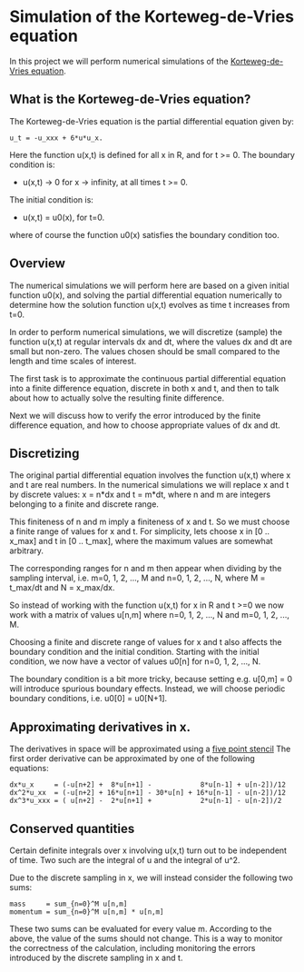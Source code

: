 # Simulation of the Korteweg-de-Vries equation

In this project we will perform numerical simulations of the
[Korteweg-de-Vries
equation](https://en.wikipedia.org/wiki/Korteweg%E2%80%93de_Vries_equation).


## What is the Korteweg-de-Vries equation?
The Korteweg-de-Vries equation is the partial differential equation given by:
```
u_t = -u_xxx + 6*u*u_x.
```
Here the function u(x,t) is defined for all x in R, and for t >= 0. The
boundary condition is:

* u(x,t) -> 0 for x -> infinity, at all times t >= 0.

The initial condition is:

* u(x,t) = u0(x), for t=0.

where of course the function u0(x) satisfies the boundary condition too.


## Overview
The numerical simulations we will perform here are based on a given
initial function u0(x), and solving the partial differential equation
numerically to determine how the solution function u(x,t) evolves as time
t increases from t=0.

In order to perform numerical simulations, we will discretize (sample) the
function u(x,t) at regular intervals dx and dt, where the values dx and dt are
small but non-zero. The values chosen should be small compared to the length
and time scales of interest.

The first task is to approximate the continuous partial differential equation
into a finite difference equation, discrete in both x and t, and then
to talk about how to actually solve the resulting finite difference.

Next we will discuss how to verify the error introduced by the finite
difference equation, and how to choose appropriate values of dx and dt.


## Discretizing
The original partial differential equation involves the function u(x,t) where x
and t are real numbers. In the numerical simulations we will replace x and t by
discrete values: x = n\*dx and t = m\*dt, where n and m are integers belonging
to a finite and discrete range.

This finiteness of n and m imply a finiteness of x and t. So we must choose a
finite range of values for x and t. For simplicity, lets choose x in [0 ..
x\_max] and t in [0 .. t\_max], where the maximum values are somewhat
arbitrary.

The corresponding ranges for n and m then appear when dividing by the sampling
interval, i.e. m=0, 1, 2, ..., M and n=0, 1, 2, ..., N, where M = t\_max/dt and
N = x\_max/dx.

So instead of working with the function u(x,t) for x in R and t >=0 we now work
with a matrix of values u[n,m] where n=0, 1, 2, ..., N and m=0, 1, 2, ..., M.

Choosing a finite and discrete range of values for x and t also affects the
boundary condition and the initial condition. Starting with the initial
condition, we now have a vector of values u0[n] for n=0, 1, 2, ..., N.

The boundary condition is a bit more tricky, because setting e.g. u[0,m] = 0
will introduce spurious boundary effects. Instead, we will choose periodic
boundary conditions, i.e. u0[0] = u0[N+1].

## Approximating derivatives in x.
The derivatives in space will be approximated using a [five point stencil](https://en.wikipedia.org/wiki/Five-point_stencil)
The first order derivative can be approximated by one of the following equations:
```
dx*u_x     = (-u[n+2] +  8*u[n+1] -            8*u[n-1] + u[n-2])/12
dx^2*u_xx  = (-u[n+2] + 16*u[n+1] - 30*u[n] + 16*u[n-1] - u[n-2])/12
dx^3*u_xxx = ( u[n+2] -  2*u[n+1] +            2*u[n-1] - u[n-2])/2
```

## Conserved quantities
Certain definite integrals over x involving u(x,t) turn out to be
independent of time. Two such are the integral of u and the integral of u^2.

Due to the discrete sampling in x, we will instead consider the following
two sums:

```
mass     = sum_{n=0}^M u[n,m]
momentum = sum_{n=0}^M u[n,m] * u[n,m]
```

These two sums can be evaluated for every value m. According to the above, the
value of the sums should not change. This is a way to monitor the correctness
of the calculation, including monitoring the errors introduced by the discrete
sampling in x and t.


